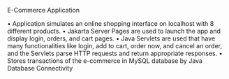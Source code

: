 E-Commerce Application

• Application simulates an online shopping interface on localhost with 8 different products.
• Jakarta Server Pages are used to launch the app and display login, orders, and cart pages.
• Java Servlets are used that have many functionalities like login, add to cart, order now, and cancel an order, 
and the Servlets parse HTTP requests and return appropriate responses.
• Stores transactions of the e-commerce in MySQL database by Java Database Connectivity
